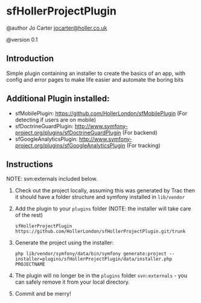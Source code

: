 sfHollerProjectPlugin
=====================

@author Jo Carter <jocarter@holler.co.uk>

@version 0.1

Introduction
-------------

Simple plugin containing an installer to create the basics of an app, with config and error pages to make life easier and automate the boring bits

Additional Plugin installed:
----------------------------

 * sfMobilePlugin: https://github.com/HollerLondon/sfMobilePlugin (For detecting if users are on mobile)
 * sfDoctrineGuardPlugin: http://www.symfony-project.org/plugins/sfDoctrineGuardPlugin (For backend)
 * sfGoogleAnalyticsPlugin: http://www.symfony-project.org/plugins/sfGoogleAnalyticsPlugin (For tracking)

Instructions
------------

NOTE: svn:externals included below.

 1. Check out the project locally, assuming this was generated by Trac then it should have a folder structure and symfony installed in `lib/vendor`
    
 2. Add the plugin to your `plugins` folder (NOTE: the installer will take care of the rest)
 
        sfHollerProjectPlugin   https://github.com/HollerLondon/sfHollerProjectPlugin.git/trunk
    
 3. Generate the project using the installer:
 
        php lib/vendor/symfony/data/bin/symfony generate:project --installer=plugins/sfHollerProjectPlugin/data/installer.php PROJECTNAME
        
 4. The plugin will no longer be in the `plugins` folder `svn:externals` - you can safely remove it from your local directory.
 
 5. Commit and be merry!